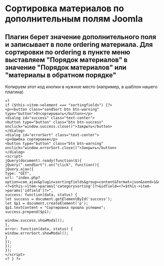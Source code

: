 # Сортировка материалов по дополнительным полям Joomla
## Плагин берет значение дополнительного поля и записывает в поле ordering материала. Для сортировки по ordering в пункте меню выставляем "Порядок материалов" в значение "Порядок материалов" или "материалы в обратном порядке"

Копируем этот код кнопки в нужное место (например, в шаблон нашего плагина)
```
<?
if ($this->item->element === "sortingfields") {?>
<p><button class="sendSort btn btn-warning" type="button">Отсортировать</button></p>
<dialog id="success" class="text-center">
<button type="button" class="btn btn-success" onclick="window.success.close()">Закрыть</button>
</dialog>
<dialog id="errorSort" class="text-center">
<p>Ошибка сортировки</p>
<button type="button" class="btn btn-warning" onclick="window.errorSort.close()">Закрыть</button>
</dialog>
<script>
jQuery(document).ready(function($){
jQuery(".sendSort").on("click", function(){
jQuery.ajax({
type: "GET",
url: "index.php?option=com_ajax&plugin=sortingfields&group=content&format=json&send=1&categorysorting=<?=$this->item->params['categorysorting']?>&idfield=<?=$this->item->params['idfield']?>",
success: function(data, status) {
let success = document.getElementById('success');
let $p1 = document.createElement('p');
$p1.textContent = "Сортировка прошла успешно";
success.prepend($p1);

window.success.showModal();
},
error: function(data, status) {
window.errorSort.showModal();
}
});
});
});
</script>
<? } ?>
```
